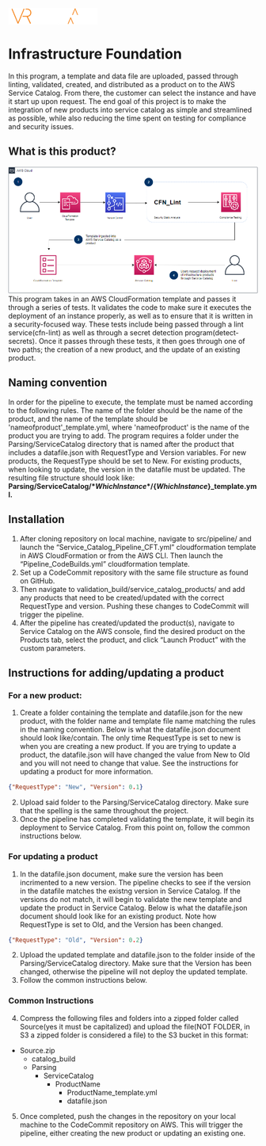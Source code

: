 ![VRLogo](src/Images/vr-logo.png)
# **Infrastructure Foundation**
In this program, a template and data file are uploaded, passed through linting, validated, created, and distributed as a product on to the AWS Service Catalog. From there, the customer can select the instance and have it start up upon request. The end goal of this project is to make the integration of new products into service catalog as simple and streamlined as possible, while also reducing the time spent on testing for compliance and security issues.
## **What is this product?**
![SolutionImage](src/Images/Flowchart.png)
This program takes in an AWS CloudFormation template and passes it through a series of tests. It validates the code to make sure it executes the deployment of an instance properly, as well as to ensure that it is written in a security-focused way. These tests include being passed through a lint service(cfn-lint) as well as through a secret detection program(detect-secrets). Once it passes through these tests, it then goes through one of two paths; the creation of a new product, and the update of an existing product.
## **Naming convention**
In order for the pipeline to execute, the template must be named according to the following rules. The name of the folder should be the name of the product, and the name of the template should be 'nameofproduct'_template.yml, where 'nameofproduct' is the name of the product you are trying to add. The program requires a folder under the Parsing/ServiceCatalog directory that is named after the product that includes a datafile.json with RequestType and Version variables. For new products, the RequestType should be set to New. For existing products, when looking to update, the version in the datafile must be updated. The resulting file structure should look like:  
**Parsing/ServiceCatalog/${*WhichInstance*}/${*WhichInstance*}_template.yml.**

## **Installation** ##
1. After cloning repository on local machine, navigate to src/pipeline/ and launch the “Service_Catalog_Pipeline_CFT.yml” cloudformation template in AWS CloudFormation or from the AWS CLI. Then launch the “Pipeline_CodeBuilds.yml” cloudformation template.
2. Set up a CodeCommit repository with the same file structure as found on GitHub.
3. Then navigate to validation_build/service_catalog_products/ and add any products that need to be created/updated with the correct RequestType and version.  Pushing these changes to CodeCommit will trigger the pipeline.
4. After the pipeline has created/updated the product(s), navigate to Service Catalog on the AWS console, find the desired product on the Products tab, select the product, and click “Launch Product” with the custom parameters.


## **Instructions for adding/updating a product**

### For a new product:
1. Create a folder containing the template and datafile.json for the new product, with the folder name and template file name matching the rules in the naming convention. Below is what the datafile.json document should look like/contain. The only time RequestType is set to new is when you are creating a new product. If you are trying to update a product, the datafile.json will have changed the value from New to Old and you will not need to change that value. See the instructions for updating a product for more information.
```json
{"RequestType": "New", "Version": 0.1}
```
2. Upload said folder to the Parsing/ServiceCatalog directory. Make sure that the spelling is the same throughout the project. 
3. Once the pipeline has completed validating the template, it will begin its deployment to Service Catalog. From this point on, follow the common instructions below.

### For updating a product
1. In the datafile.json document, make sure the version has been incrimented to a new version. The pipeline checks to see if the version in the datafile matches the existng version in Service Catalog. If the versions do not match, it will begin to validate the new template and update the product in Service Catalog. Below is what the datafile.json document should look like for an existing product. Note how RequestType is set to Old, and the Version has been changed.
```json
{"RequestType": "Old", "Version": 0.2}
```

2. Upload the updated template and datafile.json to the folder inside of the Parsing/ServiceCatalog directory. Make sure that the Version has been changed, otherwise the pipeline will not deploy the updated template.
3. Follow the common instructions below.

### Common Instructions

4. Compress the following files and folders into a zipped folder called Source(yes it must be capitalized) and upload the file(NOT FOLDER, in S3 a zipped folder is considered a file) to the S3 bucket in this format:
- Source.zip
    - catalog_build
    - Parsing
        - ServiceCatalog
            - ProductName
                - ProductName_template.yml
                - datafile.json

5. Once completed, push the changes in the repository on your local machine to the CodeCommit repository on AWS. This will trigger the pipeline, either creating the new product or updating an existing one. 